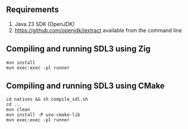 ## Requirements
1. Java 23 SDK (OpenJDK)
2. https://github.com/openjdk/jextract available from the command line

## Compiling and running SDL3 using Zig
```shell
mvn install
mvn exec:exec -pl runner
```

## Compiling and running SDL3 using CMake
```shell
cd natives && sh compile_sdl.sh
cd ..
mvn clean
mvn install -P use-cmake-lib
mvn exec:exec -pl runner
```
